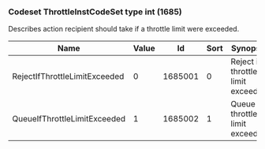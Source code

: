 ### Codeset ThrottleInstCodeSet type int (1685)

Describes action recipient should take if a throttle limit were exceeded.

| Name                          | Value | Id      | Sort | Synopsis                          |
|-------------------------------|-------|---------|------|-----------------------------------|
| RejectIfThrottleLimitExceeded | 0     | 1685001 | 0    | Reject if throttle limit exceeded |
| QueueIfThrottleLimitExceeded  | 1     | 1685002 | 1    | Queue if throttle limit exceeded  |


